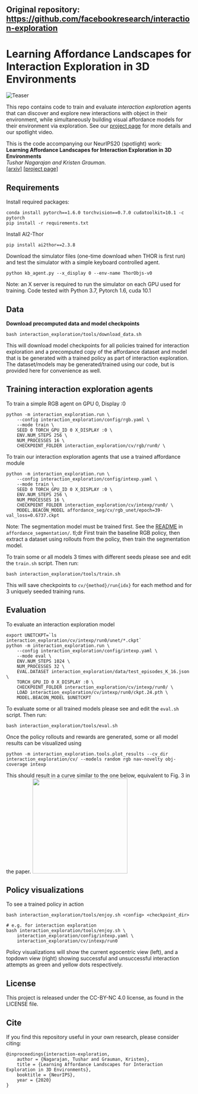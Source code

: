 ## Original repository: https://github.com/facebookresearch/interaction-exploration
# Learning Affordance Landscapes for Interaction Exploration in 3D Environments

![Teaser](http://vision.cs.utexas.edu/projects/interaction-exploration/media/concept.png)

This repo contains code to train and evaluate *interaction exploration* agents that can discover and explore new interactions with object in their environment, while simultaneously building visual affordance models for their environment via exploration. See our [project page](http://vision.cs.utexas.edu/projects/interaction-exploration/) for more details and our spotlight video.

This is the code accompanying our NeurIPS20 (spotlight) work:  
**Learning Affordance Landscapes for Interaction Exploration in 3D Environments**  
*Tushar Nagarajan and Kristen Grauman.*  
[[arxiv]](https://arxiv.org/pdf/2008.09241.pdf) [[project page]](http://vision.cs.utexas.edu/projects/interaction-exploration/)

## Requirements
Install required packages:
```
conda install pytorch==1.6.0 torchvision==0.7.0 cudatoolkit=10.1 -c pytorch
pip install -r requirements.txt
```

Install AI2-Thor
```
pip install ai2thor==2.3.8
```

Download the simulator files (one-time download when THOR is first run) and test the simulator with a simple keyboard controlled agent.
```
python kb_agent.py --x_display 0 --env-name ThorObjs-v0
```

Note: an X server is required to run the simulator on each GPU used for training. 
Code tested with Python 3.7, Pytorch 1.6, cuda 10.1

## Data

**Download precomputed data and model checkpoints** 
```
bash interaction_exploration/tools/download_data.sh
```
This will download model checkpoints for all policies trained for interaction exploration and a precomputed copy of the affordance dataset and model that is be generated with a trained policy as part of interaction exploration. The dataset/models may be generated/trained using our code, but is provided here for convenience as well.


## Training interaction exploration agents

To train a simple RGB agent on GPU 0, Display :0
```
python -m interaction_exploration.run \
    --config interaction_exploration/config/rgb.yaml \
    --mode train \
    SEED 0 TORCH_GPU_ID 0 X_DISPLAY :0 \
    ENV.NUM_STEPS 256 \
    NUM_PROCESSES 16 \
    CHECKPOINT_FOLDER interaction_exploration/cv/rgb/run0/ \

```

To train our interaction exploration agents that use a trained affordance module
```
python -m interaction_exploration.run \
    --config interaction_exploration/config/intexp.yaml \
    --mode train \
    SEED 0 TORCH_GPU_ID 0 X_DISPLAY :0 \
    ENV.NUM_STEPS 256 \
    NUM_PROCESSES 16 \
    CHECKPOINT_FOLDER interaction_exploration/cv/intexp/run0/ \
    MODEL.BEACON_MODEL affordance_seg/cv/rgb_unet/epoch=39-val_loss=0.6737.ckpt
```
Note: The segmentation model must be trained first. See the [README](affordance_seg/README.md) in `affordance_segmentation/`. tl;dr First train the baseline RGB policy, then extract a dataset using rollouts from the policy, then train the segmentation model.

To train some or all models 3 times with different seeds please see and edit the `train.sh` script. Then run:
```
bash interaction_exploration/tools/train.sh
```
This will save checkpoints to `cv/{method}/run{idx}` for each method and for 3 uniquely seeded training runs.

## Evaluation

To evaluate an interaction exploration model 
```
export UNETCKPT=`ls interaction_exploration/cv/intexp/run0/unet/*.ckpt`
python -m interaction_exploration.run \
    --config interaction_exploration/config/intexp.yaml \
    --mode eval \
    ENV.NUM_STEPS 1024 \
    NUM_PROCESSES 32 \
    EVAL.DATASET interaction_exploration/data/test_episodes_K_16.json \
    TORCH_GPU_ID 0 X_DISPLAY :0 \
    CHECKPOINT_FOLDER interaction_exploration/cv/intexp/run0/ \
    LOAD interaction_exploration/cv/intexp/run0/ckpt.24.pth \
    MODEL.BEACON_MODEL $UNETCKPT
```

To evaluate some or all trained models please see and edit the `eval.sh` script. Then run:
```
bash interaction_exploration/tools/eval.sh
```

Once the policy rollouts and rewards are generated, some or all model results can be visualized using 
```
python -m interaction_exploration.tools.plot_results --cv_dir interaction_exploration/cv/ --models random rgb nav-novelty obj-coverage intexp
```

This should result in a curve similar to the one below, equivalent to Fig. 3 in the paper.
<img src="http://vision.cs.utexas.edu/projects/interaction-exploration/media/results_github.png" height="256">

## Policy visualizations

To see a trained policy in action
```
bash interaction_exploration/tools/enjoy.sh <config> <checkpoint_dir>

# e.g. for interaction exploration
bash interaction_exploration/tools/enjoy.sh \
    interaction_exploration/config/intexp.yaml \
    interaction_exploration/cv/intexp/run0
```

Policy visualizations will show the current egocentric view (left), and a topdown view (right) showing successful and unsuccessful interaction attempts as green and yellow dots respectively.



## License

This project is released under the CC-BY-NC 4.0 license, as found in the LICENSE file.

## Cite

If you find this repository useful in your own research, please consider citing:
```
@inproceedings{interaction-exploration,
    author = {Nagarajan, Tushar and Grauman, Kristen},
    title = {Learning Affordance Landscapes for Interaction Exploration in 3D Environments},
    booktitle = {NeurIPS},
    year = {2020}
}
```
